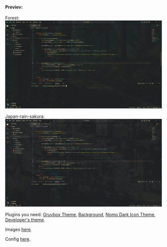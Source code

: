 #### Previev:

Forest:
![Previev gfhg.jpg](./previev/previev_g.png)

Japan-rain-sakura:
![Previev japan-rain-sakura.jpg](./previev/previev-j.png)

Plugins you need: [Gruvbox Theme](https://marketplace.visualstudio.com/items?itemName=jdinhlife.gruvbox), [Background](https://marketplace.visualstudio.com/items?itemName=shalldie.background), [Nomo Dark Icon Theme](https://marketplace.visualstudio.com/items?itemName=be5invis.vscode-icontheme-nomo-dark), [Developer's theme](https://marketplace.visualstudio.com/items?itemName=Rajeshwaran.developer-theme-dark).

Images [here](./images/).

Config [here](./config/settings.json).